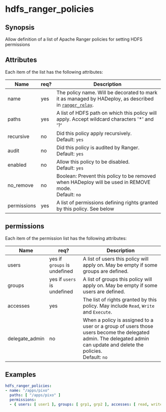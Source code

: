 # hdfs_ranger_policies

## Synopsis

Allow definition of a list of Apache Ranger policies for setting HDFS permissions

## Attributes
Each item of the list has the following attributes:

Name | req?	 |	Description
--- | ---  | ---
name|yes|The policy name. Will be decorated to mark it as managed by HADeploy, as described in [`ranger_relay`](./ranger_relay).
paths|yes|A list of HDFS path on which this policy will apply. Accept wildcard characters '*' and '?'
recursive|no|Did this policy apply recursively.<br>Default: `yes`
audit|no|Did this policy is audited by Ranger.<br>Default: `yes`
enabled|no|Allow this policy to be disabled.<br>Default: `yes`
no_remove|no|Boolean: Prevent this policy to be removed when HADeploy will be used in REMOVE mode.<br>Default: `no`
permissions|yes|A list of permissions defining rights granted by this policy. See below

## permissions

Each item of the permission list has the following attributes:

Name | req?	| Description
--- | ---  | ---
users|yes if `groups` is undefined|A list of users this policy will apply on. May be empty if some groups are defined.
groups|yes if `users` is undefined|A list of groups this policy will apply on. May be empty if some users are defined.
accesses|yes|The list of rights granted by this policy. May include `Read`, `Write` and `Execute`.
delegate_admin|no|When a policy is assigned to a user or a group of users those users become the delegated admin. The delegated admin can update and delete the policies.<br>Default: `no`

## Examples
```yaml
hdfs_ranger_policies:
- name: "/apps/pixo"
  paths: [ "/apps/pixo" ]
  permissions:
  - { users: [ user1 ], groups: [ grp1, grp2 ], accesses: [ read, write, execute ] }
``` 
